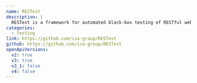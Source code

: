 ```yaml
---
name: RESTest
description: |
  RESTest is a framework for automated black-box testing of RESTful web APIs. It follows a model-based approach, where test cases are automatically derived from the OpenAPI description document (OAS) of the API under test.
categories:
  - testing
link: https://github.com/isa-group/RESTest
github: https://github.com/isa-group/RESTest
openApiVersions:
  v2: true
  v3: true
  v3_1: false
  v4: false
---
```

